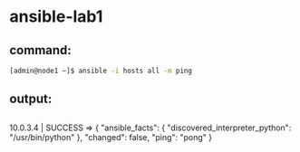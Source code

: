 # ansible-lab1

## command:

``` bash
[admin@node1 ~]$ ansible -i hosts all -m ping 
```

## output:

## 
10.0.3.4 | SUCCESS => {
    "ansible_facts": {
        "discovered_interpreter_python": "/usr/bin/python"
    }, 
    "changed": false, 
    "ping": "pong"
} 
##

